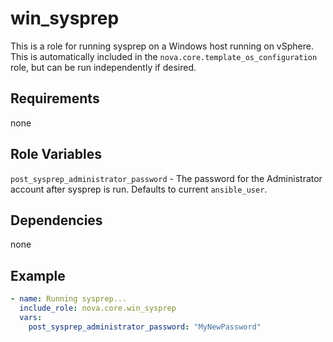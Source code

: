 # win_sysprep

This is a role for running sysprep on a Windows host running on vSphere. This is automatically included in the `nova.core.template_os_configuration` role, but can be run independently if desired.

## Requirements

none

## Role Variables

`post_sysprep_administrator_password` - The password for the Administrator account after sysprep is run. Defaults to current `ansible_user`.

## Dependencies

none

## Example

```yaml
- name: Running sysprep...
  include_role: nova.core.win_sysprep
  vars:
    post_sysprep_administrator_password: "MyNewPassword"
```
